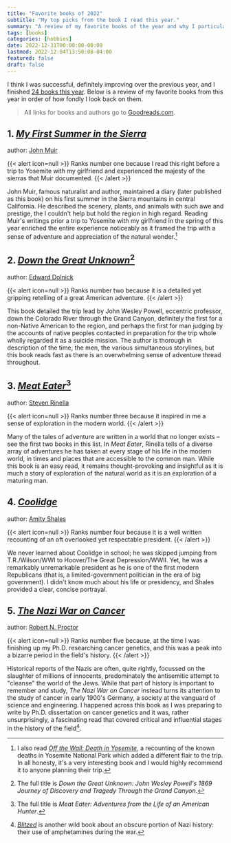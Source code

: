 ```yaml
---
title: "Favorite books of 2022"
subtitle: "My top picks from the book I read this year."
summary: "A review of my favorite books of the year and why I particularly enjoyed them."
tags: [books]
categories: [hobbies]
date: 2022-12-31T00:00:00-00:00
lastmod: 2022-12-04T13:50:08-04:00
featured: false
draft: false
---
```


I think I was successful, definitely improving over the previous year, and I finished [24 books this year](https://www.goodreads.com/user_challenges/32619604).
Below is a review of my favorite books from this year in order of how fondly I look back on them.

> All links for books and authors go to [Goodreads.com](https://www.goodreads.com/).

## 1. [*My First Summer in the Sierra*](https://www.goodreads.com/book/show/2116294.My_First_Summer_in_the_Sierra)

author: [John Muir](https://www.goodreads.com/author/show/5297.John_Muir)

{{< alert icon=null >}}
Ranks number one because I read this right before a trip to Yosemite with my girlfriend and experienced the majesty of the sierras that Muir documented.
{{< /alert >}}

John Muir, famous naturalist and author, maintained a diary (later published as this book) on his first summer in the Sierra mountains in central California.
He described the scenery, plants, and animals with such awe and prestige, the I couldn't help but hold the region in high regard.
Reading Muir's writings prior a trip to Yosemite with my girlfriend in the spring of this year enriched the entire experience noticeably as it framed the trip with a sense of adventure and appreciation of the natural wonder.[^1]

[^1]: I also read [*Off the Wall: Death in Yosemite*](https://www.goodreads.com/book/show/673812.Off_the_Wall?ref=nav_sb_ss_3_12), a recounting of the known deaths in Yosemite National Park which added a different flair to the trip. In all honesty, it's a very interesting book and I would highly recommend it to anyone planning their trip.

## 2. [*Down the Great Unknown*](https://www.goodreads.com/book/show/438097.Down_the_Great_Unknown)[^2]

[^2]: The full title is *Down the Great Unknown: John Wesley Powell's 1869 Journey of Discovery and Tragedy Through the Grand Canyon*.

author: [Edward Dolnick](https://www.goodreads.com/author/show/11059.Edward_Dolnick)

{{< alert icon=null >}}
Ranks number two because it is a detailed yet gripping retelling of a great American adventure.
{{< /alert >}}

This book detailed the trip lead by John Wesley Powell, eccentric professor, down the Colorado River through the Grand Canyon, definitely the first for a non-Native American to the region, and perhaps the first for man judging by the accounts of native peoples contacted in preparation for the trip whole wholly regarded it as a suicide mission.
The author is thorough in description of the time, the men, the various simultaneous storylines, but this book reads fast as there is an overwhelming sense of adventure thread throughout.

## 3. [*Meat Eater*](https://www.goodreads.com/book/show/17262207-meat-eater)[^3]

[^3]: The full title is *Meat Eater: Adventures from the Life of an American Hunter*.

author: [Steven Rinella](https://www.goodreads.com/author/show/267770.Steven_Rinella)

{{< alert icon=null >}}
Ranks number three because it inspired in me a sense of exploration in the modern world.
{{< /alert >}}

Many of the tales of adventure are written in a world that no longer exists – see the first two books in this list.
In *Meat Eater*, Rinella tells of a diverse array of adventures he has taken at every stage of his life in the modern world, in times and places that are accessible to the common man.
While this book is an easy read, it remains thought-provoking and insightful as it is much a story of exploration of the natural world as it is an exploration of a maturing man.

## 4. [*Coolidge*](https://www.goodreads.com/book/show/18085413-coolidge)

author: [Amity Shales](https://www.goodreads.com/author/show/101131.Amity_Shlaes)

{{< alert icon=null >}}
Ranks number four because it is a well written recounting of an oft overlooked yet respectable president.
{{< /alert >}}

We never learned about Coolidge in school; he was skipped jumping from T.R./Wilson/WWI to Hoover/The Great Depression/WWII.
Yet, he was a remarkably unremarkable president as he is one of the first modern Republicans (that is, a limited-government politician in the era of big government).
I didn't know much about his life or presidency, and Shales provided a clear, concise portrayal.

## 5. [*The Nazi War on Cancer*](https://www.goodreads.com/book/show/251213.The_Nazi_War_on_Cancer)

author: [Robert N. Proctor](https://www.goodreads.com/author/show/146786.Robert_N_Proctor)

{{< alert icon=null >}}
Ranks number five because, at the time I was finishing up my Ph.D. researching cancer genetics, and this was a peak into a bizarre period in the field's history.
{{< /alert >}}

Historical reports of the Nazis are often, quite rightly, focussed on the slaughter of millions of innocents, predominately the antisemitic attempt to "cleanse" the world of the Jews.
While that part of history is important to remember and study, *The Nazi War on Cancer* instead turns its attention to the study of cancer in early 1900's Germany, a society at the vanguard of science and engineering.
I happened across this book as I was preparing to write by Ph.D. dissertation on cancer genetics and it was, rather unsurprisingly, a fascinating read that covered critical and influential stages in the history of the field[^4].

[^4]: [*Blitzed*](https://www.goodreads.com/book/show/29429893-blitzed) is another wild book about an obscure portion of Nazi history: their use of amphetamines during the war.
